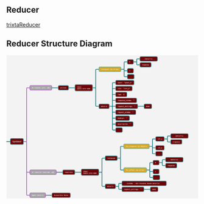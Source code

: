 ## Reducer
 [trixtaReducer](https://github.com/trixtateam/trixtaJS/blob/master/src/React/reducers/trixtaReducer.js)

## Reducer Structure Diagram

<img src="../trixtaJS/docs/../../../images/reducer_structure.png" alt="reducer structure" align="center" />





